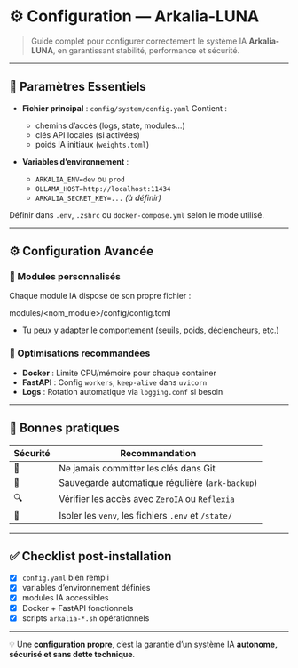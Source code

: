# ⚙️ Configuration — Arkalia-LUNA

> Guide complet pour configurer correctement le système IA **Arkalia-LUNA**, en garantissant stabilité, performance et sécurité.

---

## 🔑 Paramètres Essentiels

- **Fichier principal** : `config/system/config.yaml`
  Contient :
  - chemins d’accès (logs, state, modules…)
  - clés API locales (si activées)
  - poids IA initiaux (`weights.toml`)

- **Variables d’environnement** :
  - `ARKALIA_ENV=dev` ou `prod`
  - `OLLAMA_HOST=http://localhost:11434`
  - `ARKALIA_SECRET_KEY=...` *(à définir)*

Définir dans `.env`, `.zshrc` ou `docker-compose.yml` selon le mode utilisé.

---

## ⚙️ Configuration Avancée

### 🔧 Modules personnalisés

Chaque module IA dispose de son propre fichier :

modules/<nom_module>/config/config.toml

- Tu peux y adapter le comportement (seuils, poids, déclencheurs, etc.)

### 🚀 Optimisations recommandées

- **Docker** : Limite CPU/mémoire pour chaque container
- **FastAPI** : Config `workers`, `keep-alive` dans `uvicorn`
- **Logs** : Rotation automatique via `logging.conf` si besoin

---

## 🧼 Bonnes pratiques

| Sécurité | Recommandation |
|---------|-----------------|
| 🔐 | Ne jamais committer les clés dans Git |
| 🧯 | Sauvegarde automatique régulière (`ark-backup`) |
| 🔍 | Vérifier les accès avec `ZeroIA` ou `Reflexia` |
| 🧰 | Isoler les `venv`, les fichiers `.env` et `/state/` |

---

## ✅ Checklist post-installation

- [x] `config.yaml` bien rempli
- [x] variables d’environnement définies
- [x] modules IA accessibles
- [x] Docker + FastAPI fonctionnels
- [x] scripts `arkalia-*.sh` opérationnels

---

💡 Une **configuration propre**, c’est la garantie d’un système IA **autonome, sécurisé et sans dette technique**.
